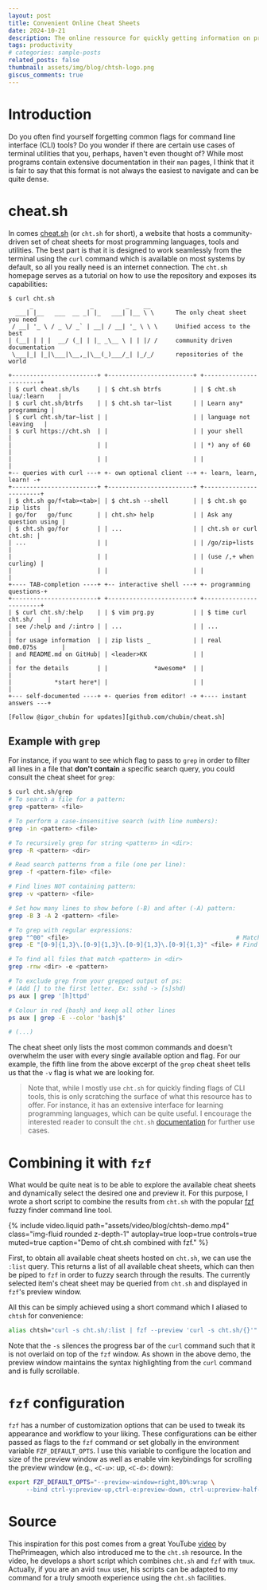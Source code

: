 ```yaml
---
layout: post
title: Convenient Online Cheat Sheets
date: 2024-10-21
description: The online ressource for quickly getting information on programming languages and command line tools
tags: productivity
# categories: sample-posts
related_posts: false
thumbnail: assets/img/blog/chtsh-logo.png
giscus_comments: true
---
```


# Introduction

Do you often find yourself forgetting common flags for command line interface (CLI) tools?
Do you wonder if there are certain use cases of terminal utilities that you, perhaps, haven't even thought of?
While most programs contain extensive documentation in their `man` pages, I think that it is fair to say that this format is not always the easiest to navigate and can be quite dense.

# cheat.sh

In comes [cheat.sh](https://www.cht.sh) (or `cht.sh` for short), a website that hosts a community-driven set of cheat sheets for most programming languages, tools and utilities.
The best part is that it is designed to work seamlessly from the terminal using the `curl` command which is available on most systems by default, so all you really need is an internet connection.
The `cht.sh` homepage serves as a tutorial on how to use the repository and exposes its capabilities:

```text
$ curl cht.sh
      _                _         _    __
  ___| |__   ___  __ _| |_   ___| |__ \ \      The only cheat sheet you need
 / __| '_ \ / _ \/ _` | __| / __| '_ \ \ \     Unified access to the best
| (__| | | |  __/ (_| | |_ _\__ \ | | |/ /     community driven documentation
 \___|_| |_|\___|\__,_|\__(_)___/_| |_/_/      repositories of the world

+------------------------+ +------------------------+ +------------------------+
| $ curl cheat.sh/ls     | | $ cht.sh btrfs         | | $ cht.sh lua/:learn    |
| $ curl cht.sh/btrfs    | | $ cht.sh tar~list      | | Learn any* programming |
| $ curl cht.sh/tar~list | |                        | | language not leaving   |
| $ curl https://cht.sh  | |                        | | your shell             |
|                        | |                        | | *) any of 60           |
|                        | |                        | |                        |
+-- queries with curl ---+ +- own optional client --+ +- learn, learn, learn! -+
+------------------------+ +------------------------+ +------------------------+
| $ cht.sh go/f<tab><tab>| | $ cht.sh --shell       | | $ cht.sh go zip lists  |
| go/for   go/func       | | cht.sh> help           | | Ask any question using |
| $ cht.sh go/for        | | ...                    | | cht.sh or curl cht.sh: |
| ...                    | |                        | | /go/zip+lists          |
|                        | |                        | | (use /,+ when curling) |
|                        | |                        | |                        |
+---- TAB-completion ----+ +-- interactive shell ---+ +- programming questions-+
+------------------------+ +------------------------+ +------------------------+
| $ curl cht.sh/:help    | | $ vim prg.py           | | $ time curl cht.sh/    |
| see /:help and /:intro | | ...                    | | ...                    |
| for usage information  | | zip lists _            | | real    0m0.075s       |
| and README.md on GitHub| | <leader>KK             | |                        |
| for the details        | |             *awesome*  | |                        |
|            *start here*| |                        | |                        |
+--- self-documented ----+ +- queries from editor! -+ +---- instant answers ---+

[Follow @igor_chubin for updates][github.com/chubin/cheat.sh]
```

## Example with `grep`

For instance, if you want to see which flag to pass to `grep` in order to filter all lines in a file that **don't contain** a specific search query, you could consult the cheat sheet for `grep`:

```bash
$ curl cht.sh/grep
# To search a file for a pattern:
grep <pattern> <file>

# To perform a case-insensitive search (with line numbers):
grep -in <pattern> <file>

# To recursively grep for string <pattern> in <dir>:
grep -R <pattern> <dir>

# Read search patterns from a file (one per line):
grep -f <pattern-file> <file>

# Find lines NOT containing pattern:
grep -v <pattern> <file>

# Set how many lines to show before (-B) and after (-A) pattern:
grep -B 3 -A 2 <pattern> <file>

# To grep with regular expressions:
grep "^00" <file>                                               # Match lines starting with 00
grep -E "[0-9]{1,3}\.[0-9]{1,3}\.[0-9]{1,3}\.[0-9]{1,3}" <file> # Find IP add

# To find all files that match <pattern> in <dir>
grep -rnw <dir> -e <pattern>

# To exclude grep from your grepped output of ps:
# (Add [] to the first letter. Ex: sshd -> [s]shd)
ps aux | grep '[h]ttpd'

# Colour in red {bash} and keep all other lines
ps aux | grep -E --color 'bash|$'

# (...)
```

The cheat sheet only lists the most common commands and doesn't overwhelm the user with every single available option and flag.
For our example, the fifth line from the above excerpt of the `grep` cheat sheet tells us that the `-v` flag is what we are looking for.

> Note that, while I mostly use `cht.sh` for quickly finding flags of CLI tools, this is only scratching the surface of what this resource has to offer.
> For instance, it has an extensive interface for learning programming languages, which can be quite useful.
> I encourage the interested reader to consult the `cht.sh` [documentation](https://github.com/chubin/cheat.sh?tab=readme-ov-file) for further use cases.

# Combining it with `fzf`

What would be quite neat is to be able to explore the available cheat sheets and dynamically select the desired one and preview it.
For this purpose, I wrote a short script to combine the results from `cht.sh` with the popular [fzf](https://github.com/junegunn/fzf) fuzzy finder command line tool.

{% include video.liquid path="assets/video/blog/chtsh-demo.mp4" class="img-fluid rounded z-depth-1" autoplay=true loop=true controls=true muted=true caption="Demo of cht.sh combined with fzf." %}

First, to obtain all available cheat sheets hosted on `cht.sh`, we can use the `:list` query.
This returns a list of all available cheat sheets, which can then be piped to `fzf` in order to fuzzy search through the results.
The currently selected item's cheat sheet may be queried from `cht.sh` and displayed in `fzf`'s preview window.

All this can be simply achieved using a short command which I aliased to `chtsh` for convenience:

```bash
alias chtsh="curl -s cht.sh/:list | fzf --preview 'curl -s cht.sh/{}'"
```

Note that the `-s` silences the progress bar of the `curl` command such that it is not overlaid on top of the `fzf` window.
As shown in the above demo, the preview window maintains the syntax highlighting from the `curl` command and is fully scrollable.

# `fzf` configuration

`fzf` has a number of customization options that can be used to tweak its appearance and workflow to your liking.
These configurations can be either passed as flags to the `fzf` command or set globally in the environment variable `FZF_DEFAULT_OPTS`.
I use this variable to configure the location and size of the preview window as well as enable vim keybindings for scrolling the preview window (e.g., `<C-u>`: up, `<C-d>`: down):

```bash
export FZF_DEFAULT_OPTS="--preview-window=right,80%:wrap \
     --bind ctrl-y:preview-up,ctrl-e:preview-down, ctrl-u:preview-half-page-up,ctrl-d:preview-half-page-down"
```

# Source

This inspiration for this post comes from a great YouTube [video](https://www.youtube.com/watch?v=hJzqEAf2U4I) by ThePrimeagen, which also introduced me to the `cht.sh` resource.
In the video, he develops a short script which combines `cht.sh` and `fzf` with `tmux`.
Actually, if you are an avid `tmux` user, his scripts can be adapted to my command for a truly smooth experience using the `cht.sh` facilities.

